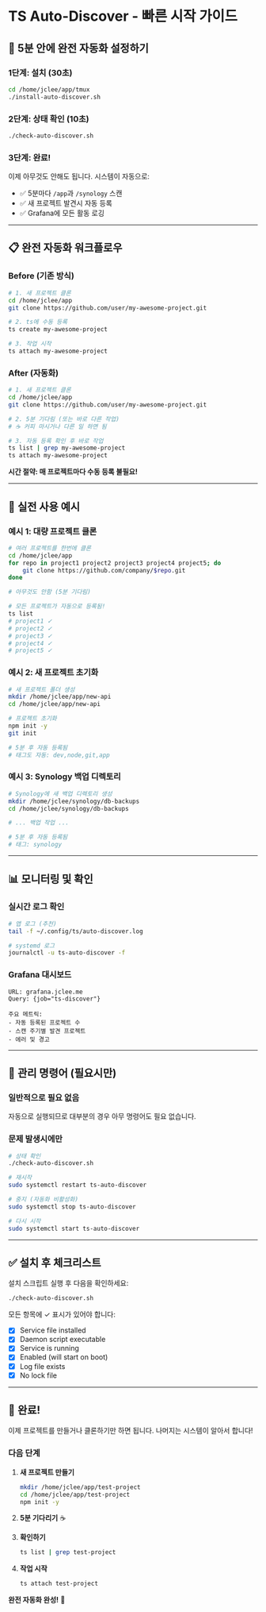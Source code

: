 # TS Auto-Discover - 빠른 시작 가이드

## 🚀 5분 안에 완전 자동화 설정하기

### 1단계: 설치 (30초)

```bash
cd /home/jclee/app/tmux
./install-auto-discover.sh
```

### 2단계: 상태 확인 (10초)

```bash
./check-auto-discover.sh
```

### 3단계: 완료!

이제 아무것도 안해도 됩니다. 시스템이 자동으로:
- ✅ 5분마다 `/app`과 `/synology` 스캔
- ✅ 새 프로젝트 발견시 자동 등록
- ✅ Grafana에 모든 활동 로깅

---

## 📋 완전 자동화 워크플로우

### Before (기존 방식)

```bash
# 1. 새 프로젝트 클론
cd /home/jclee/app
git clone https://github.com/user/my-awesome-project.git

# 2. ts에 수동 등록
ts create my-awesome-project

# 3. 작업 시작
ts attach my-awesome-project
```

### After (자동화)

```bash
# 1. 새 프로젝트 클론
cd /home/jclee/app
git clone https://github.com/user/my-awesome-project.git

# 2. 5분 기다림 (또는 바로 다른 작업)
# ☕ 커피 마시거나 다른 일 하면 됨

# 3. 자동 등록 확인 후 바로 작업
ts list | grep my-awesome-project
ts attach my-awesome-project
```

**시간 절약: 매 프로젝트마다 수동 등록 불필요!**

---

## 🎯 실전 사용 예시

### 예시 1: 대량 프로젝트 클론

```bash
# 여러 프로젝트를 한번에 클론
cd /home/jclee/app
for repo in project1 project2 project3 project4 project5; do
    git clone https://github.com/company/$repo.git
done

# 아무것도 안함 (5분 기다림)

# 모든 프로젝트가 자동으로 등록됨!
ts list
# project1 ✓
# project2 ✓
# project3 ✓
# project4 ✓
# project5 ✓
```

### 예시 2: 새 프로젝트 초기화

```bash
# 새 프로젝트 폴더 생성
mkdir /home/jclee/app/new-api
cd /home/jclee/app/new-api

# 프로젝트 초기화
npm init -y
git init

# 5분 후 자동 등록됨
# 태그도 자동: dev,node,git,app
```

### 예시 3: Synology 백업 디렉토리

```bash
# Synology에 새 백업 디렉토리 생성
mkdir /home/jclee/synology/db-backups
cd /home/jclee/synology/db-backups

# ... 백업 작업 ...

# 5분 후 자동 등록됨
# 태그: synology
```

---

## 📊 모니터링 및 확인

### 실시간 로그 확인

```bash
# 앱 로그 (추천)
tail -f ~/.config/ts/auto-discover.log

# systemd 로그
journalctl -u ts-auto-discover -f
```

### Grafana 대시보드

```
URL: grafana.jclee.me
Query: {job="ts-discover"}

주요 메트릭:
- 자동 등록된 프로젝트 수
- 스캔 주기별 발견 프로젝트
- 에러 및 경고
```

---

## 🔧 관리 명령어 (필요시만)

### 일반적으로 필요 없음
자동으로 실행되므로 대부분의 경우 아무 명령어도 필요 없습니다.

### 문제 발생시에만

```bash
# 상태 확인
./check-auto-discover.sh

# 재시작
sudo systemctl restart ts-auto-discover

# 중지 (자동화 비활성화)
sudo systemctl stop ts-auto-discover

# 다시 시작
sudo systemctl start ts-auto-discover
```

---

## ✅ 설치 후 체크리스트

설치 스크립트 실행 후 다음을 확인하세요:

```bash
./check-auto-discover.sh
```

모든 항목에 ✓ 표시가 있어야 합니다:
- [x] Service file installed
- [x] Daemon script executable
- [x] Service is running
- [x] Enabled (will start on boot)
- [x] Log file exists
- [x] No lock file

---

## 🎉 완료!

이제 프로젝트를 만들거나 클론하기만 하면 됩니다.
나머지는 시스템이 알아서 합니다!

### 다음 단계

1. **새 프로젝트 만들기**
   ```bash
   mkdir /home/jclee/app/test-project
   cd /home/jclee/app/test-project
   npm init -y
   ```

2. **5분 기다리기** ☕

3. **확인하기**
   ```bash
   ts list | grep test-project
   ```

4. **작업 시작**
   ```bash
   ts attach test-project
   ```

**완전 자동화 완성!** 🚀
